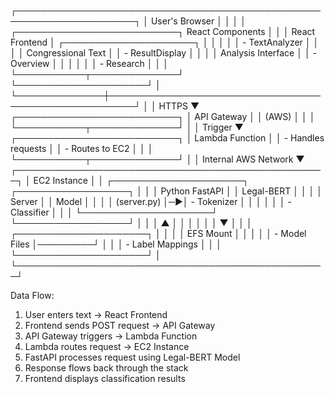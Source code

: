 ┌─────────────────────────────────────────────────────────────────────┐
│                           User's Browser                            │
│                                                                     │
│  ┌──────────────────────────┐    React Components                  │
│  │     React Frontend       │    ┌─────────────────────┐           │
│  │                         │    │  - TextAnalyzer     │           │
│  │  Congressional Text     │    │  - ResultDisplay    │           │
│  │  Analysis Interface     │    │  - Overview         │           │
│  │                         │    │  - Research         │           │
│  └───────────┬──────────────┘    └─────────────────────┘           │
└──────────────┼──────────────────────────────────────────────────────┘
               │
               │ HTTPS
               ▼
┌──────────────────────────┐
│    API Gateway           │
│    (AWS)                 │
│                          │
└───────────┬──────────────┘
            │
            │ Trigger
            ▼
┌──────────────────────────┐
│    Lambda Function       │
│    - Handles requests    │
│    - Routes to EC2       │
│                          │
└───────────┬──────────────┘
            │
            │ Internal AWS Network
            ▼
┌──────────────────────────────────────────────────┐
│    EC2 Instance                                  │
│    ┌─────────────────────┐ ┌──────────────────┐  │
│    │  Python FastAPI     │ │  Legal-BERT      │  │
│    │  Server             │ │  Model           │  │
│    │  (server.py)        │─▶│  - Tokenizer    │  │
│    │                     │ │  - Classifier    │  │
│    └─────────────────────┘ └──────────────────┘  │
│                │                    ▲             │
│                │                    │             │
│                ▼                    │             │
│    ┌─────────────────────┐         │             │
│    │  EFS Mount          │         │             │
│    │  - Model Files      │─────────┘             │
│    │  - Label Mappings   │                       │
│    └─────────────────────┘                       │
└──────────────────────────────────────────────────┘

Data Flow:
1. User enters text → React Frontend
2. Frontend sends POST request → API Gateway
3. API Gateway triggers → Lambda Function
4. Lambda routes request → EC2 Instance
5. FastAPI processes request using Legal-BERT Model
6. Response flows back through the stack
7. Frontend displays classification results
